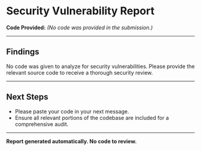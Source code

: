 # Security Vulnerability Report

**Code Provided:** _(No code was provided in the submission.)_

---

## Findings

No code was given to analyze for security vulnerabilities. Please provide the relevant source code to receive a thorough security review.

---

## Next Steps

- Please paste your code in your next message.
- Ensure all relevant portions of the codebase are included for a comprehensive audit.

---

**Report generated automatically. No code to review.**